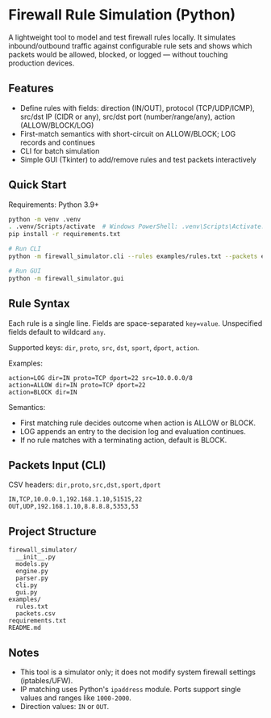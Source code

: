 # Firewall Rule Simulation (Python)

A lightweight tool to model and test firewall rules locally. It simulates inbound/outbound traffic against configurable rule sets and shows which packets would be allowed, blocked, or logged — without touching production devices.

## Features

- Define rules with fields: direction (IN/OUT), protocol (TCP/UDP/ICMP), src/dst IP (CIDR or any), src/dst port (number/range/any), action (ALLOW/BLOCK/LOG)
- First-match semantics with short-circuit on ALLOW/BLOCK; LOG records and continues
- CLI for batch simulation
- Simple GUI (Tkinter) to add/remove rules and test packets interactively

## Quick Start

Requirements: Python 3.9+

```bash
python -m venv .venv
. .venv/Scripts/activate  # Windows PowerShell: .venv\Scripts\Activate.ps1
pip install -r requirements.txt

# Run CLI
python -m firewall_simulator.cli --rules examples/rules.txt --packets examples/packets.csv

# Run GUI
python -m firewall_simulator.gui
```

## Rule Syntax

Each rule is a single line. Fields are space-separated `key=value`. Unspecified fields default to wildcard `any`.

Supported keys: `dir`, `proto`, `src`, `dst`, `sport`, `dport`, `action`.

Examples:

```
action=LOG dir=IN proto=TCP dport=22 src=10.0.0.0/8
action=ALLOW dir=IN proto=TCP dport=22
action=BLOCK dir=IN
```

Semantics:
- First matching rule decides outcome when action is ALLOW or BLOCK.
- LOG appends an entry to the decision log and evaluation continues.
- If no rule matches with a terminating action, default is BLOCK.

## Packets Input (CLI)

CSV headers: `dir,proto,src,dst,sport,dport`

```
IN,TCP,10.0.0.1,192.168.1.10,51515,22
OUT,UDP,192.168.1.10,8.8.8.8,5353,53
```

## Project Structure

```
firewall_simulator/
  __init__.py
  models.py
  engine.py
  parser.py
  cli.py
  gui.py
examples/
  rules.txt
  packets.csv
requirements.txt
README.md
```

## Notes

- This tool is a simulator only; it does not modify system firewall settings (iptables/UFW).
- IP matching uses Python's `ipaddress` module. Ports support single values and ranges like `1000-2000`.
- Direction values: `IN` or `OUT`.


